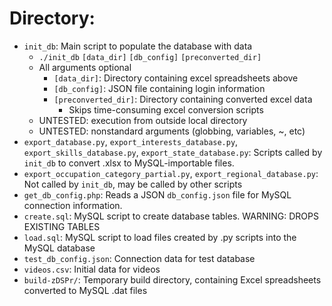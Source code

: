 # Directory:
* `init_db`: Main script to populate the database with data
  * `./init_db` `[data_dir]` `[db_config]` `[preconverted_dir]`
  * All arguments optional
    * `[data_dir]`: Directory containing excel spreadsheets above
    * `[db_config]`: JSON file containing login information
    * `[preconverted_dir]`: Directory containing converted excel data
      * Skips time-consuming excel conversion scripts
  * UNTESTED: execution from outside local directory
  * UNTESTED: nonstandard arguments (globbing, variables, ~, etc)
* `export_database.py`, `export_interests_database.py`, `export_skills_database.py`, `export_state_database.py`: Scripts called by `init_db` to convert .xlsx to MySQL-importable files.
* `export_occupation_category_partial.py`, `export_regional_database.py`: Not called by `init_db`, may be called by other scripts
* `get_db_config.php`: Reads a JSON `db_config.json` file for MySQL connection information.
* `create.sql`: MySQL script to create database tables. WARNING: DROPS EXISTING TABLES
* `load.sql`: MySQL script to load files created by .py scripts into the MySQL database
* `test_db_config.json`: Connection data for test database
* `videos.csv`: Initial data for videos
* `build-zDSPr/`: Temporary build directory, containing Excel spreadsheets converted to MySQL .dat files
